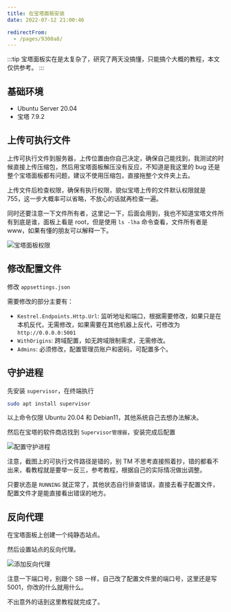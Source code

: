 ```yaml
---
title: 在宝塔面板安装
date: 2022-07-12 21:00:46

redirectFrom:
  - /pages/9300a8/
---
```


:::tip
宝塔面板实在是太复杂了，研究了两天没搞懂，只能搞个大概的教程，本文仅供参考。
:::

## 基础环境

- Ubuntu Server 20.04
- 宝塔 7.9.2

## 上传可执行文件

上传可执行文件到服务器，上传位置由你自己决定，确保自己能找到，我测试的时候直接上传压缩包，然后用宝塔面板解压没有反应，不知道是我这里的 bug 还是整个宝塔面板都有问题，建议不使用压缩包，直接拖整个文件夹上去。

上传文件后检查权限，确保有执行权限，貌似宝塔上传的文件默认权限就是 755，这一步大概率可以省略，不放心的话就再检查一遍。

同时还要注意一下文件所有者，这里记一下，后面会用到，我也不知道宝塔文件所有到底是谁，面板上看是 root，但是使用 `ls -lha` 命令查看，文件所有者是 www，如果有懂的朋友可以解释一下。

![宝塔面板权限](./assets/img/20220712-宝塔面板权限.avif)

## 修改配置文件

修改 `appsettings.json`

需要修改的部分主要有：

- `Kestrel.Endpoints.Http.Url`: 监听地址和端口，根据需要修改，如果只是在本机反代，无需修改，如果需要在其他机器上反代，可修改为 `http://0.0.0.0:5001`
- `WithOrigins`: 跨域配置，如无跨域限制需求，无需修改。
- `Admins`: 必须修改，配置管理员账户和密码，可配置多个。

## 守护进程

先安装 `supervisor`，在终端执行

```bash
sudo apt install supervisor
```

以上命令仅限 Ubuntu 20.04 和 Debian11，其他系统自己去想办法解决。

然后在宝塔的软件商店找到 `Supervisor管理器`，安装完成后配置

![配置守护进程](./assets/img/20220712-配置守护进程.avif)

注意，截图上的可执行文件路径是错的，别 TM 不思考直接照着抄，错的都看不出来，看教程就是要举一反三，参考教程，根据自己的实际情况做出调整。

只要状态是 `RUNNING` 就正常了，其他状态自行排查错误，直接去看子配置文件，配置文件才是能直接看出错误的地方。

## 反向代理

在宝塔面板上创建一个纯静态站点。

然后设置站点的反向代理。

![添加反向代理](./assets/img/20220712-添加反向代理.avif)

注意一下端口号，别跟个 SB 一样，自己改了配置文件里的端口号，这里还是写 5001，你改的什么就用什么。

不出意外的话到这里教程就完成了。
